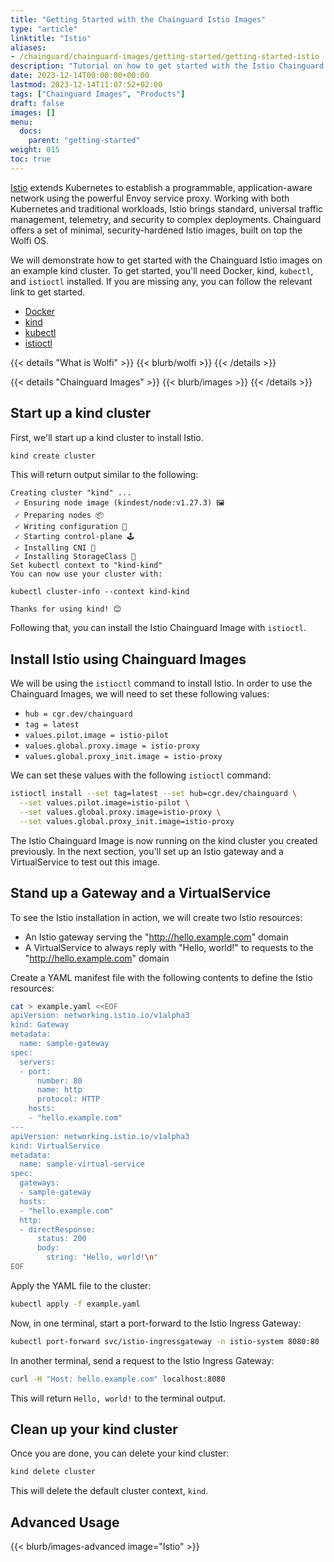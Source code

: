 ```yaml
---
title: "Getting Started with the Chainguard Istio Images"
type: "article"
linktitle: "Istio"
aliases: 
- /chainguard/chainguard-images/getting-started/getting-started-istio
description: "Tutorial on how to get started with the Istio Chainguard Images"
date: 2023-12-14T00:00:00+00:00
lastmod: 2023-12-14T11:07:52+02:00
tags: ["Chainguard Images", "Products"]
draft: false
images: []
menu:
  docs:
    parent: "getting-started"
weight: 015
toc: true
---
```


[Istio](https://istio.io) extends Kubernetes to establish a programmable,
application-aware network using the powerful Envoy service proxy. Working with
both Kubernetes and traditional workloads, Istio brings standard, universal
traffic management, telemetry, and security to complex deployments. Chainguard
offers a set of minimal, security-hardened Istio images, built on top the Wolfi
OS.

We will demonstrate how to get started with the Chainguard Istio images on an
example kind cluster. To get started, you'll need Docker, kind, `kubectl`, and `istioctl`
installed. If you are missing any, you can follow the relevant link to get started.

* [Docker](https://docs.docker.com/get-docker/)
* [kind](https://kind.sigs.k8s.io/docs/user/quick-start/)
* [kubectl](https://kubernetes.io/docs/tasks/tools/install-kubectl/)
* [istioctl](https://istio.io/latest/docs/setup/getting-started/#download)


{{< details "What is Wolfi" >}}
{{< blurb/wolfi >}}
{{< /details >}}

{{< details "Chainguard Images" >}}
{{< blurb/images >}}
{{< /details >}}

## Start up a kind cluster

First, we'll start up a kind cluster to install Istio.

```sh
kind create cluster
```

This will return output similar to the following:

```
Creating cluster "kind" ...
 ✓ Ensuring node image (kindest/node:v1.27.3) 🖼 
 ✓ Preparing nodes 📦  
 ✓ Writing configuration 📜 
 ✓ Starting control-plane 🕹️ 
 ✓ Installing CNI 🔌 
 ✓ Installing StorageClass 💾 
Set kubectl context to "kind-kind"
You can now use your cluster with:

kubectl cluster-info --context kind-kind

Thanks for using kind! 😊
```

Following that, you can install the Istio Chainguard Image with `istioctl`.

## Install Istio using Chainguard Images

We will be using the `istioctl` command to install Istio. In order to use the
Chainguard Images, we will need to set these following values:
- `hub = cgr.dev/chainguard`
- `tag = latest`
- `values.pilot.image = istio-pilot`
- `values.global.proxy.image = istio-proxy`
- `values.global.proxy_init.image = istio-proxy`

We can set these values with the following `istioctl` command:

```sh
istioctl install --set tag=latest --set hub=cgr.dev/chainguard \
  --set values.pilot.image=istio-pilot \
  --set values.global.proxy.image=istio-proxy \
  --set values.global.proxy_init.image=istio-proxy
```

The Istio Chainguard Image is now running on the kind cluster you created previously. 
In the next section, you'll set up an Istio gateway and a VirtualService to test out 
this image.

## Stand up a Gateway and a VirtualService 

To see the Istio installation in action, we will create two Istio resources:
* An Istio gateway serving the "http://hello.example.com" domain
* A VirtualService to always reply with "Hello, world!" to requests to the
  "http://hello.example.com" domain 

Create a YAML manifest file with the following contents to define the Istio resources: 
```sh
cat > example.yaml <<EOF
apiVersion: networking.istio.io/v1alpha3
kind: Gateway
metadata:
  name: sample-gateway
spec:
  servers:
  - port:
      number: 80
      name: http
      protocol: HTTP
    hosts:
    - "hello.example.com"
---
apiVersion: networking.istio.io/v1alpha3
kind: VirtualService
metadata:
  name: sample-virtual-service
spec:
  gateways:
  - sample-gateway
  hosts:
  - "hello.example.com"
  http:
  - directResponse:
      status: 200
      body:
        string: "Hello, world!\n"
EOF
```

Apply the YAML file to the cluster:

```sh
kubectl apply -f example.yaml
```

Now, in one terminal, start a port-forward to the Istio Ingress Gateway:

```sh
kubectl port-forward svc/istio-ingressgateway -n istio-system 8080:80
```

In another terminal, send a request to the Istio Ingress Gateway:

```sh
curl -H "Host: hello.example.com" localhost:8080
```
This will return `Hello, world!` to the terminal output.

## Clean up your kind cluster 

Once you are done, you can delete your kind cluster:

```sh
kind delete cluster
```

This will delete the default cluster context, `kind`.

## Advanced Usage
{{< blurb/images-advanced image="Istio" >}}

